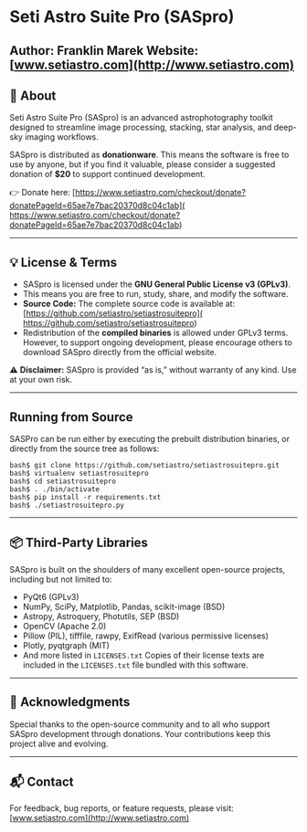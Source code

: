 # Seti Astro Suite Pro (SASpro)
**Author:** Franklin Marek
**Website:** [www.setiastro.com](http://www.setiastro.com)
---
## 📖 About

Seti Astro Suite Pro (SASpro) is an advanced astrophotography toolkit designed to streamline image processing, stacking, star analysis, and deep-sky imaging workflows.

SASpro is distributed as **donationware**. This means the software is free to use by anyone, but if you find it valuable, please consider a suggested donation of **$20** to support continued development.

👉 Donate here: [https://www.setiastro.com/checkout/donate?donatePageId=65ae7e7bac20370d8c04c1ab]( https://www.setiastro.com/checkout/donate?donatePageId=65ae7e7bac20370d8c04c1ab)

---

## 💡 License & Terms

- SASpro is licensed under the **GNU General Public License v3 (GPLv3)**.
- This means you are free to run, study, share, and modify the software.
- **Source Code:** The complete source code is available at:
  [https://github.com/setiastro/setiastrosuitepro]( https://github.com/setiastro/setiastrosuitepro)
- Redistribution of the **compiled binaries** is allowed under GPLv3 terms. However, to support ongoing development, please encourage others to download SASpro directly from the official website.

⚠️ **Disclaimer:** SASpro is provided “as is,” without warranty of any kind. Use at your own risk.

---

## Running from Source

SASPro can be run either by executing the prebuilt distribution binaries, or directly from the source tree as follows:

```
bash$ git clone https://github.com/setiastro/setiastrosuitepro.git
bash$ virtualenv setiastrosuitepro
bash$ cd setiastrosuitepro
bash$ . ./bin/activate
bash$ pip install -r requirements.txt
bash$ ./setiastrosuitepro.py
```

---

## 📦 Third-Party Libraries

SASpro is built on the shoulders of many excellent open-source projects, including but not limited to:
- PyQt6 (GPLv3)
- NumPy, SciPy, Matplotlib, Pandas, scikit-image (BSD)
- Astropy, Astroquery, Photutils, SEP (BSD)
- OpenCV (Apache 2.0)
- Pillow (PIL), tifffile, rawpy, ExifRead (various permissive licenses)
- Plotly, pyqtgraph (MIT)
- And more listed in `LICENSES.txt`
Copies of their license texts are included in the `LICENSES.txt` file bundled with this software.

---

## 🙏 Acknowledgments
Special thanks to the open-source community and to all who support SASpro development through donations. Your contributions keep this project alive and evolving.

---

## 📬 Contact
For feedback, bug reports, or feature requests, please visit:
[www.setiastro.com](http://www.setiastro.com)
